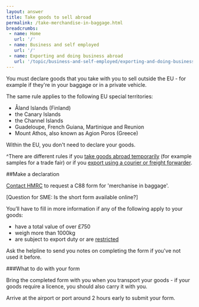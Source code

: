 ```yaml
---
layout: answer
title: Take goods to sell abroad
permalink: /take-merchandise-in-baggage.html
breadcrumbs:
 - name: Home
   url: '/'
 - name: Business and self employed
   url: '/'
 - name: Exporting and doing business abroad
   url: '/topic/business-and-self-employed/exporting-and-doing-business-abroad.html'
---
```

You must declare goods that you take with you to sell outside the EU - for example if they're in your baggage or in a private vehicle.

The same rule applies to the following EU special territories:

- Åland Islands (Finland)   
- the Canary Islands
- the Channel Islands
- Guadeloupe, French Guiana, Martinique and Reunion
- Mount Athos, also known as Agion Poros (Greece)  

Within the EU, you don't need to declare your goods.

^There are different rules if you [take goods abroad temporarily](/guide/take-goods-out-uk-temporarily-for-business/overview.html) (for example samples for a trade fair) or if you [export using a courier or freight forwarder](/guide/starting-to-export/overview.html).

##Make a declaration

[Contact HMRC](https://www.gov.uk/government/organisations/hm-revenue-customs/contact/excise-enquiries) to request a C88 form for 'merchanise in baggage'.

[Question for SME: Is the short form available online?]

You’ll have to fill in more information if any of the following apply to your goods:

* have a total value of over £750
* weigh more than 1000kg 
* are subject to export duty or are [restricted](/guide/starting-to-export/export-licences.html)

Ask the helpline to send you notes on completing the form if you've not used it before.

###What to do with your form

Bring the completed form with you when you transport your goods - if your goods require a licence, you should also carry it with you.

Arrive at the airport or port around 2 hours early to submit your form.






